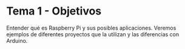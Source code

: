 # Tema 1 - Objetivos

Entender	qué	es	Raspberry Pi	y	sus	posibles	aplicaciones.	Veremos	ejemplos de	diferentes	proyectos	que	la utilizan y las diferencias con Arduino.
